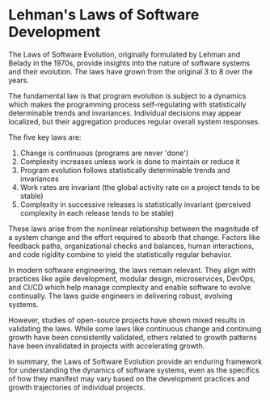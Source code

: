 # Lehman's Laws of Software Development

The Laws of Software Evolution, originally formulated by Lehman and Belady in
the 1970s, provide insights into the nature of software systems and their
evolution. The laws have grown from the original 3 to 8 over the years.

The fundamental law is that program evolution is subject to a dynamics which
makes the programming process self-regulating with statistically determinable
trends and invariances. Individual decisions may appear localized, but their
aggregation produces regular overall system responses.

The five key laws are:

1. Change is continuous (programs are never 'done')
2. Complexity increases unless work is done to maintain or reduce it
3. Program evolution follows statistically determinable trends and invariances
4. Work rates are invariant (the global activity rate on a project tends to be
   stable)
5. Complexity in successive releases is statistically invariant (perceived
   complexity in each release tends to be stable)

These laws arise from the nonlinear relationship between the magnitude of a
system change and the effort required to absorb that change. Factors like
feedback paths, organizational checks and balances, human interactions, and code
rigidity combine to yield the statistically regular behavior.

In modern software engineering, the laws remain relevant. They align with
practices like agile development, modular design, microservices, DevOps, and
CI/CD which help manage complexity and enable software to evolve continually.
The laws guide engineers in delivering robust, evolving systems.

However, studies of open-source projects have shown mixed results in validating
the laws. While some laws like continuous change and continuing growth have been
consistently validated, others related to growth patterns have been invalidated
in projects with accelerating growth.

In summary, the Laws of Software Evolution provide an enduring framework for
understanding the dynamics of software systems, even as the specifics of how
they manifest may vary based on the development practices and growth
trajectories of individual projects.
